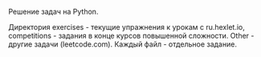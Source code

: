 Решение задач на Python.

Директория exercises - текущие упражнения к урокам с ru.hexlet.io, competitions - задания в конце курсов повышенной сложности. Other - другие задачи (leetcode.com). Каждый файл - отдельное задание. 
